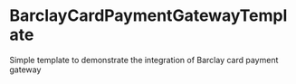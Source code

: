 # BarclayCardPaymentGatewayTemplate
Simple template to demonstrate the integration of Barclay card payment gateway
